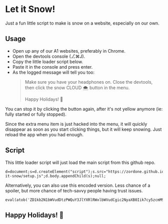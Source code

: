 # Let it Snow!

Just a fun little script to make is snow on a website, especially on our own.

## Usage

- Open up any of our A1 websites, preferably in Chrome.
- Open the devtools console (⎇⌘J).
- Copy the little loader script below.
- Paste it in the console and press enter.
- As the logged message will tell you too:
  > Make sure you have your headphones on.
  > Close the devtools, then click the snow CLOUD 🌨 button in the menu.
  >
  > Happy Holidays! 🎄

You can stop it by clicking the button again, after it's not yellow anymore (ie: fully started or fully stopped).

Since the extra menu item is just hacked into the menu, it will quickly disappear as soon as you start clicking things, but it will keep snowing. Just reload the app when you had enough.

## Script

This little loader script will just load the main script from this github repo.

```
d=document;s=d.createElement("script");s.src="https://zordone.github.io/let-it-snow/setup.js";d.body.appendChild(s);null;
```

Alternatively, you can also use this encoded version. Less chance of a spoiler, but more chance of tech-savvy people having trust issues.

```
eval(atob('ZD1kb2N1bWVudDtzPWQuY3JlYXRlRWxlbWVudCgic2NyaXB0Iik7cy5zcmM9Imh0dHBzOi8vem9yZG9uZS5naXRodWIuaW8vbGV0LWl0LXNub3cvc2V0dXAuanMiO2QuYm9keS5hcHBlbmRDaGlsZChzKTtudWxsOw=='))
```

## Happy Holidays! 🎄
